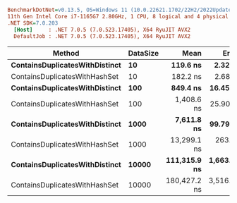 ``` ini

BenchmarkDotNet=v0.13.5, OS=Windows 11 (10.0.22621.1702/22H2/2022Update/SunValley2)
11th Gen Intel Core i7-1165G7 2.80GHz, 1 CPU, 8 logical and 4 physical cores
.NET SDK=7.0.203
  [Host]     : .NET 7.0.5 (7.0.523.17405), X64 RyuJIT AVX2
  DefaultJob : .NET 7.0.5 (7.0.523.17405), X64 RyuJIT AVX2


```
|                         Method | DataSize |         Mean |       Error |      StdDev |       Median |
|------------------------------- |--------- |-------------:|------------:|------------:|-------------:|
| **ContainsDuplicatesWithDistinct** |       **10** |     **119.6 ns** |     **2.32 ns** |     **2.58 ns** |     **118.9 ns** |
|  ContainsDuplicatesWithHashSet |       10 |     182.2 ns |     2.68 ns |     2.51 ns |     183.0 ns |
| **ContainsDuplicatesWithDistinct** |      **100** |     **849.4 ns** |    **16.45 ns** |    **21.39 ns** |     **846.2 ns** |
|  ContainsDuplicatesWithHashSet |      100 |   1,408.6 ns |    25.90 ns |    20.22 ns |   1,405.4 ns |
| **ContainsDuplicatesWithDistinct** |     **1000** |   **7,611.8 ns** |    **99.79 ns** |    **77.91 ns** |   **7,607.6 ns** |
|  ContainsDuplicatesWithHashSet |     1000 |  13,299.1 ns |   263.40 ns |   599.89 ns |  13,051.8 ns |
| **ContainsDuplicatesWithDistinct** |    **10000** | **111,315.9 ns** | **1,663.52 ns** | **3,205.03 ns** | **110,377.0 ns** |
|  ContainsDuplicatesWithHashSet |    10000 | 180,427.2 ns | 3,516.57 ns | 5,154.55 ns | 179,076.2 ns |
